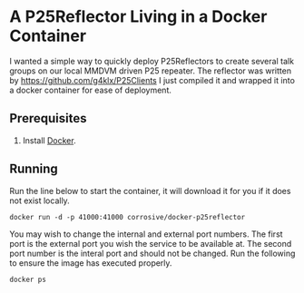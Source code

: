 # A P25Reflector Living in a Docker Container

I wanted a simple way to quickly deploy P25Reflectors to create several talk groups on our local MMDVM driven P25 repeater.
The reflector was written by https://github.com/g4klx/P25Clients I just compiled it and wrapped it into a docker container for ease of deployment.

## Prerequisites

1. Install [Docker][].

[Docker]: http://docker.com/

## Running

Run the line below to start the container, it will download it for you if it does not exist locally.

    docker run -d -p 41000:41000 corrosive/docker-p25reflector

You may wish to change the internal and external port numbers. The first port is the external port you wish the service to be available at. The second port number is the interal port and should not be changed.
Run the following to ensure the image has executed properly.

    docker ps
